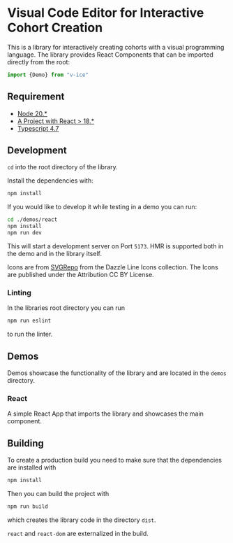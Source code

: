 # Visual Code Editor for Interactive Cohort Creation

This is a library for interactively creating cohorts with a visual programming language. The library provides React 
Components that can be imported directly from the root:

```typescript
import {Demo} from "v-ice"
```

## Requirement
- [Node 20.*](https://nodejs.org/dist/v20.0.0/)
- [A Project with React > 18.*](https://react.dev/learn)
- [Typescript 4.7](https://www.typescriptlang.org/download)

## Development
`cd` into the root directory of the library.

Install the dependencies with:
```bash
npm install
```

If you would like to develop it while testing in a demo you can run:
```bash
cd ./demos/react
npm install
npm run dev
```

This will start a development server on Port `5173`. HMR is supported both in the demo and in the library itself.

Icons are from [SVGRepo](https://www.svgrepo.com/collection/dazzle-line-icons) from the Dazzle Line Icons collection. The Icons are published under the Attribution CC BY License.

### Linting
In the libraries root directory you can run 
```bash
npm run eslint
```
to run the linter.

## Demos
Demos showcase the functionality of the library and are located in the `demos` directory.
### React
A simple React App that imports the library and showcases the main component.

## Building
To create a production build you need to make sure that the dependencies are installed with
```bash
npm install
```

Then you can build the project with
```bash
npm run build
```
which creates the library code in the directory `dist`. 

`react` and `react-dom` are externalized in the build. 
